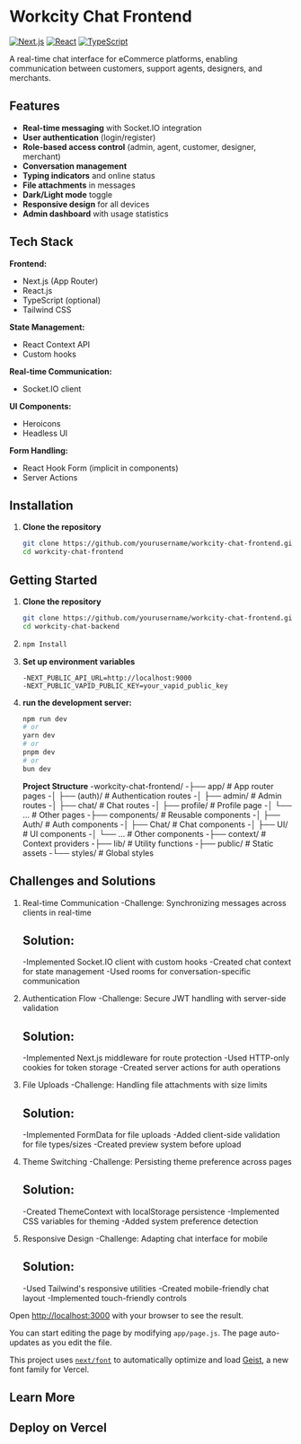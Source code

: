 # Workcity Chat Frontend

[![Next.js](https://img.shields.io/badge/Next.js-14.x-blue)](https://nextjs.org/)
[![React](https://img.shields.io/badge/React-18.x-blue)](https://reactjs.org/)
[![TypeScript](https://img.shields.io/badge/TypeScript-5.x-blue)](https://www.typescriptlang.org/)

A real-time chat interface for eCommerce platforms, enabling communication between customers, support agents, designers, and merchants.

## Features

- **Real-time messaging** with Socket.IO integration
- **User authentication** (login/register)
- **Role-based access control** (admin, agent, customer, designer, merchant)
- **Conversation management**
- **Typing indicators** and online status
- **File attachments** in messages
- **Dark/Light mode** toggle
- **Responsive design** for all devices
- **Admin dashboard** with usage statistics

## Tech Stack

**Frontend:**

- Next.js (App Router)
- React.js
- TypeScript (optional)
- Tailwind CSS

**State Management:**

- React Context API
- Custom hooks

**Real-time Communication:**

- Socket.IO client

**UI Components:**

- Heroicons
- Headless UI

**Form Handling:**

- React Hook Form (implicit in components)
- Server Actions

## Installation

1. **Clone the repository**
   ```bash
   git clone https://github.com/yourusername/workcity-chat-frontend.git
   cd workcity-chat-frontend
   ```

## Getting Started

1. **Clone the repository**

   ```bash
   git clone https://github.com/yourusername/workcity-chat-frontend.git
   cd workcity-chat-backend

   ```

2. ```bash
   npm Install

   ```

3. **Set up environment variables**

   ```.env
   -NEXT_PUBLIC_API_URL=http://localhost:9000
   -NEXT_PUBLIC_VAPID_PUBLIC_KEY=your_vapid_public_key
   ```

4. **run the development server:**

   ```bash
   npm run dev
   # or
   yarn dev
   # or
   pnpm dev
   # or
   bun dev
   ```

   **Project Structure**
   -workcity-chat-frontend/
   -├── app/ # App router pages
   -│ ├── (auth)/ # Authentication routes
   -│ ├── admin/ # Admin routes
   -│ ├── chat/ # Chat routes
   -│ ├── profile/ # Profile page
   -│ └── ... # Other pages
   -├── components/ # Reusable components
   -│ ├── Auth/ # Auth components
   -│ ├── Chat/ # Chat components
   -│ ├── UI/ # UI components
   -│ └── ... # Other components
   -├── context/ # Context providers
   -├── lib/ # Utility functions
   -├── public/ # Static assets
   -└── styles/ # Global styles

## Challenges and Solutions

1. Real-time Communication
   -Challenge: Synchronizing messages across clients in real-time

   ## Solution:

   -Implemented Socket.IO client with custom hooks
   -Created chat context for state management
   -Used rooms for conversation-specific communication

2. Authentication Flow
   -Challenge: Secure JWT handling with server-side validation

   ## Solution:

   -Implemented Next.js middleware for route protection
   -Used HTTP-only cookies for token storage
   -Created server actions for auth operations

3. File Uploads
   -Challenge: Handling file attachments with size limits

   ## Solution:

   -Implemented FormData for file uploads
   -Added client-side validation for file types/sizes
   -Created preview system before upload

4. Theme Switching
   -Challenge: Persisting theme preference across pages

   ## Solution:

   -Created ThemeContext with localStorage persistence
   -Implemented CSS variables for theming
   -Added system preference detection

5. Responsive Design
   -Challenge: Adapting chat interface for mobile
   ## Solution:
   -Used Tailwind's responsive utilities
   -Created mobile-friendly chat layout
   -Implemented touch-friendly controls

Open [http://localhost:3000](http://localhost:3000) with your browser to see the result.

You can start editing the page by modifying `app/page.js`. The page auto-updates as you edit the file.

This project uses [`next/font`](https://nextjs.org/docs/app/building-your-application/optimizing/fonts) to automatically optimize and load [Geist](https://vercel.com/font), a new font family for Vercel.

## Learn More

## Deploy on Vercel

```

```
